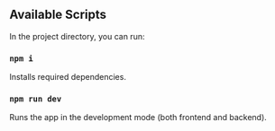 ## Available Scripts

In the project directory, you can run:

### `npm i`
Installs required dependencies.<br />

### `npm run dev`
Runs the app in the development mode (both frontend and backend).<br />
